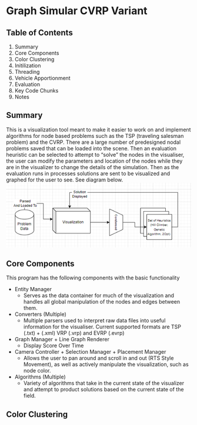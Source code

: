 # Graph Simular CVRP Variant
## Table of Contents
1. Summary
2. Core Components
3. Color Clustering
4. Initilization
5. Threading
6. Vehicle Apportionment
7. Evaluation
8. Key Code Chunks
9. Notes

## Summary
This is a visualization tool meant to make it easier to work on and implement algorithms for node based problems such as the TSP (traveling salesman problem) and the CVRP. There are a large number of predesigned nodal problems saved that can be loaded into the scene. Then an evaluation heuristic can be selected to attempt to “solve” the nodes in the visualiser, the user can modify the parameters and location of the nodes while they are in the visualizer to change the details of the simulation. Then as the evaluation runs in processes solutions are sent to be visualized and graphed for the user to see. See diagram below.
![Diagram of Program Flow](/READMEIMGS/GS_RDME_IMG1.PNG)

## Core Components
This program has the following components with the basic functionality
* Entity Manager
  + Serves as the data container for much of the visualization and handles all global manipulation of the nodes and edges between them. 
* Converters (Multiple)
  + Multiple parsers used to interpret raw data files into useful information for the visualiser. Current supported formats are TSP (.txt) + (.xml) VRP (.vrp) and EVRP (.evrp)
* Graph Manager + Line Graph Renderer
  + Display Score Over Time
* Camera Controller + Selection Manager + Placement Manager
  + Allows the user to pan around and scroll in and out (RTS Style Movement), as well as actively manipulate the visualization, such as node color.
* Algorithms (Multiple)
  + Variety of algorithms that take in the current state of the visualizer and attempt to product solutions based on the current state of the field.
 
## Color Clustering
